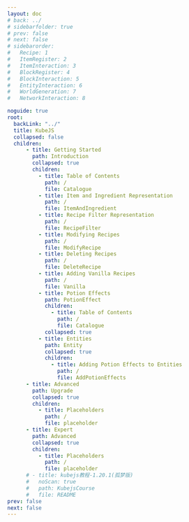 ```yaml
---
layout: doc
# back: ../
# sidebarfolder: true
# prev: false
# next: false
# sidebarorder:
#   Recipe: 1
#   ItemRegister: 2
#   ItemInteraction: 3
#   BlockRegister: 4
#   BlockInteraction: 5
#   EntityInteraction: 6
#   WorldGeneration: 7
#   NetworkInteraction: 8

noguide: true
root:
  backLink: "../"
  title: KubeJS
  collapsed: false
  children:
      - title: Getting Started
        path: Introduction
        collapsed: true
        children:
          - title: Table of Contents
            path: /
            file: Catalogue
          - title: Item and Ingredient Representation
            path: /
            file: ItemAndIngredient
          - title: Recipe Filter Representation
            path: /
            file: RecipeFilter
          - title: Modifying Recipes
            path: /
            file: ModifyRecipe
          - title: Deleting Recipes
            path: /
            file: DeleteRecipe
          - title: Adding Vanilla Recipes
            path: /
            file: Vanilla
          - title: Potion Effects
            path: PotionEffect
            children:
              - title: Table of Contents
                path: /
                file: Catalogue
            collapsed: true
          - title: Entities
            path: Entity
            collapsed: true
            children:
              - title: Adding Potion Effects to Entities
                path: /
                file: AddPotionEffects
      - title: Advanced
        path: Upgrade
        collapsed: true
        children:
          - title: Placeholders
            path: /
            file: placeholder
      - title: Expert
        path: Advanced
        collapsed: true
        children:
          - title: Placeholders
            path: /
            file: placeholder     
      # - title: kubejs教程-1.20.1(孤梦版)
      #   noScan: true
      #   path: KubejsCourse
      #   file: README
prev: false
next: false
---
```


